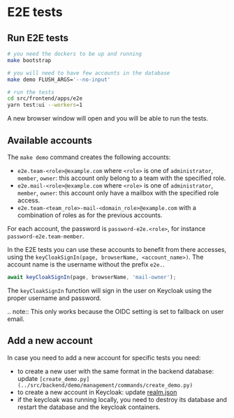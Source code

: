 # E2E tests

## Run E2E tests

``` bash
# you need the dockers to be up and running
make bootstrap

# you will need to have few accounts in the database
make demo FLUSH_ARGS='--no-input'

# run the tests
cd src/frontend/apps/e2e
yarn test:ui --workers=1
```

A new browser window will open and you will be able to run the tests.

## Available accounts

The `make demo` command creates the following accounts:
 - `e2e.team-<role>@example.com` where `<role>` is one of `administrator`, `member`, `owner`:
    this account only belong to a team with the specified role.
 - `e2e.mail-<role>@example.com` where `<role>` is one of `administrator`, `member`, `owner`:
    this account only have a mailbox with the specified role access.
 - `e2e.team-<team_role>-mail-<domain_role>@example.com` with a combination of roles as for the
    previous accounts.

For each account, the password is `password-e2e.<role>`, for instance `password-e2e.team-member`.

In the E2E tests you can use these accounts to benefit from there accesses, 
using the `keyCloakSignIn(page, browserName, <account_name>)`. The account name is the 
username without the prefix `e2e.`.

``` typescript jsx
await keyCloakSignIn(page, browserName, 'mail-owner');
```

The `keyCloakSignIn` function will sign in the user on Keycloak using the proper username and password.

.. note::
    This only works because the OIDC setting is set to fallback on user email.

## Add a new account

In case you need to add a new account for specific tests you need:
- to create a new user with the same format in the backend database: 
  update `[create_demo.py](../src/backend/demo/management/commands/create_demo.py)`
- to create a new account in Keycloak: update [realm.json](../docker/auth/realm.json)
- if the keycloak was running locally, you need to destroy its database and 
  restart the database and the keycloak containers.
